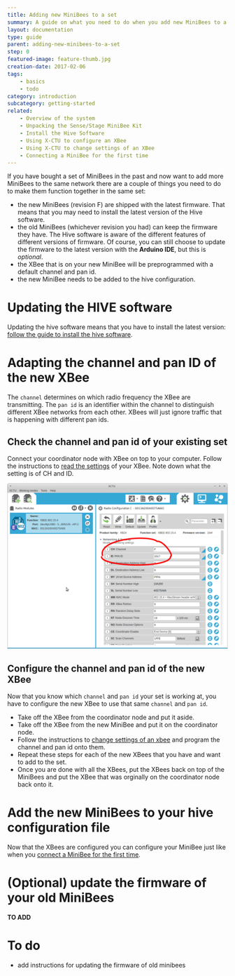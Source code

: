 ```yaml
---
title: Adding new MiniBees to a set
summary: A guide on what you need to do when you add new MiniBees to a set that you already have
layout: documentation
type: guide
parent: adding-new-minibees-to-a-set
step: 0
featured-image: feature-thumb.jpg
creation-date: 2017-02-06
tags:
    - basics
    - todo
category: introduction
subcategory: getting-started
related:
    - Overview of the system
    - Unpacking the Sense/Stage MiniBee Kit
    - Install the Hive Software
    - Using X-CTU to configure an XBee
    - Using X-CTU to change settings of an XBee
    - Connecting a MiniBee for the first time
---
```


If you have bought a set of MiniBees in the past and now want to add more MiniBees to the same network there are a couple of things you need to do to make them function together in the same set:

- the new MiniBees (revision F) are shipped with the latest firmware. That means that you may need to install the latest version of the Hive software.
- the old MiniBees (whichever revision you had) can keep the firmware they have. The Hive software is aware of the different features of different versions of firmware. Of course, you can still choose to update the firmware to the latest version with the **Arduino IDE**, but this is *optional*.
- the XBee that is on your new MiniBee will be preprogrammed with a default channel and pan id.
- the new MiniBee needs to be added to the hive configuration.


# Updating the HIVE software

Updating the hive software means that you have to install the latest version: [follow the guide to install the hive software](install-the-hive-software).

# Adapting the channel and pan ID of the new XBee

The `channel` determines on which radio frequency the XBee are transmitting. The `pan id` is an identifier within the channel to distinguish different XBee networks from each other. XBees will just ignore traffic that is happening with different pan ids.


## Check the channel and pan id of your existing set

Connect your coordinator node with XBee on top to your computer. Follow the instructions to [read the settings](using-x-ctu-to-read-settings-of-an-xbee) of your XBee. Note down what the setting is of CH and ID.

![](/img/x-ctu-radio-settings-channel-panid.png)

## Configure the channel and pan id of the new XBee

Now that you know which `channel` and `pan id` your set is working at, you have to configure the new XBee to use that same `channel` and `pan id`.

- Take off the XBee from the coordinator node and put it aside.
- Take off the XBee from the new MiniBee and put it on the coordinator node.
- Follow the instructions to [change settings of an xbee](using-x-ctu-to-change-settings-of-an-xbee) and program the channel and pan id onto them.
- Repeat these steps for each of the new XBees that you have and want to add to the set.
- Once you are done with all the XBees, put the XBees back on top of the MiniBees and put the XBee that was orginally on the coordinator node back onto it.

# Add the new MiniBees to your hive configuration file

Now that the XBees are configured you can configure your MiniBee just like when you [connect a MiniBee for the first time](connecting-a-minibee-for-the-first-time).

# (Optional) update the firmware of your old MiniBees

**TO ADD**


# To do

- add instructions for updating the firmware of old minibees
